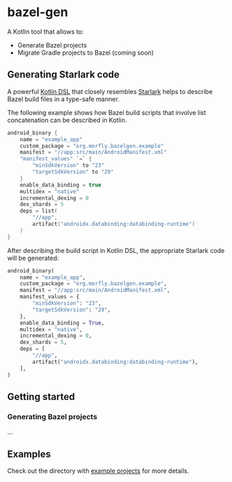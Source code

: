 # bazel-gen

A Kotlin tool that allows to:

- Generate Bazel projects
- Migrate Gradle projects to Bazel (coming soon)

## Generating Starlark code

A powerful [Kotlin DSL]() that closely resembles [Starlark]() helps to describe Bazel build files in a type-safe manner.

The following example shows how Bazel build scripts that involve list concatenation can be described in Kotlin.

```kotlin
android_binary {
    name = "example_app"
    custom_package = "org.morfly.bazelgen.example"
    manifest = "//app:src/main/AndroidManifest.xml"
    "manifest_values" `=` {
        "minSdkVersion" to "23"
        "targetSdkVersion" to "29"
    }
    enable_data_binding = true
    multidex = "native"
    incremental_dexing = 0
    dex_shards = 5
    deps = list(
        "//app",
        artifact("androidx.databinding:databinding-runtime")
    )
}
```

After describing the build script in Kotlin DSL, the appropriate Starlark code will be generated:

```python
android_binary(
    name = "example_app",
    custom_package = "org.morfly.bazelgen.example",
    manifest = "//app:src/main/AndroidManifest.xml",
    manifest_values = {
        "minSdkVersion": "23",
        "targetSdkVersion": "29",
    },
    enable_data_binding = True,
    multidex = "native",
    incremental_dexing = 0,
    dex_shards = 5,
    deps = [
        "//app",
        artifact("androidx.databinding:databinding-runtime"),
    ],
)
```

## Getting started

### Generating Bazel projects

...
## Examples

Check out the directory with [example projects](examples/examples-generation) for more details.